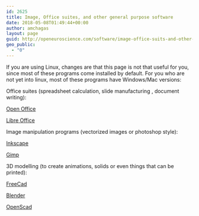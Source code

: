 ```yaml
---
id: 2625
title: Image, Office suites, and other general purpose software
date: 2018-05-08T01:49:44+00:00
author: amchagas
layout: page
guid: http://openeuroscience.com/software/image-office-suits-and-other-general-purpose-software-copy/
geo_public:
  - "0"
---
```

If you are using Linux, changes are that this page is not that useful for you, since most of these programs come installed by default. For you who are not yet into linux, most of these programs have Windows/Mac versions:

Office suites (spreadsheet calculation, slide manufacturing , document writing):

[Open Office](http://www.openoffice.org/)

[Libre Office](http://www.libreoffice.org/#0)

Image manipulation programs (vectorized images or photoshop style):

[Inkscape](http://inkscape.org/)

[Gimp](http://www.gimp.org/)

3D modelling (to create animations, solids or even things that can be printed):

[FreeCad](http://free-cad.sourceforge.net/)

[Blender](http://www.blender.org/)

[OpenScad](http://www.openscad.org/)